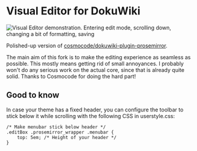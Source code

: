# Visual Editor for DokuWiki

![Visual Editor demonstration. Entering edit mode, scrolling down, changing a bit of formatting, saving](https://i.imgur.com/BggrlRZ.gif)

Polished-up version of [cosmocode/dokuwiki-plugin-prosemirror](https://github.com/cosmocode/dokuwiki-plugin-prosemirror). 

The main aim of this fork is to make the editing experience as seamless as possible. This mostly means getting rid of small annoyances. I probably won't do any serious work on the actual core, since that is already quite solid. Thanks to Cosmocode for doing the hard part!

## Good to know

In case your theme has a fixed header, you can configure the toolbar to stick below it while scrolling with the following CSS in userstyle.css:

```
/* Make menubar stick below header */
.editBox .prosemirror_wrapper .menubar {
	top: 5em; /* Height of your header */
}
```

